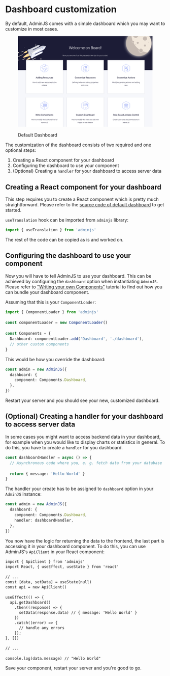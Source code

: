 # Dashboard customization

By default, AdminJS comes with a simple dashboard which you may want to customize in most cases.

<figure><img src="../.gitbook/assets/Screenshot 2022-12-01 at 09.21.44.png" alt=""><figcaption><p>Default Dashboard</p></figcaption></figure>

The customization of the dashboard consists of two required and one optional steps:

1. Creating a React component for your dashboard
2. Configuring the dashboard to use your component
3. (Optional) Creating a `handler` for your dashboard to access server data

## Creating a React component for your dashboard

This step requires you to create a React component which is pretty much straightforward. Please refer to the [source code of default dashboard](https://github.com/SoftwareBrothers/adminjs/blob/master/src/frontend/components/app/default-dashboard.tsx) to get started.

`useTranslation` hook can be imported from `adminjs` library:

```typescript
import { useTranslation } from 'adminjs'
```

The rest of the code can be copied as is and worked on.

## Configuring the dashboard to use your component

Now you will have to tell AdminJS to use your dashboard. This can be achieved by configuring the `dashboard` option when instantiating `AdminJS`. Please refer to ["Writing your own Components"](writing-your-own-components.md) tutorial to find out how you can bundle your dashboard component.

Assuming that this is your `ComponentLoader`:

```typescript
import { ComponentLoader } from 'adminjs'

const componentLoader = new ComponentLoader()

const Components = {
  Dashboard: componentLoader.add('Dashboard', './dashboard'),
  // other custom components
}
```

This would be how you override the dashboard:

```typescript
const admin = new AdminJS({
  dashboard: {
    component: Components.Dashboard,
  },
})
```

Restart your server and you should see your new, customized dashboard.

## (Optional) Creating a handler for your dashboard to access server data

In some cases you might want to access backend data in your dashboard, for example when you would like to display charts or statistics in general. To do this, you have to create a `handler` for you dashboard.

```typescript
const dashboardHandler = async () => {
  // Asynchronous code where you, e. g. fetch data from your database
  
  return { message: 'Hello World' }
}
```

The handler your create has to be assigned to `dashboard` option in your `AdminJS` instance:

```typescript
const admin = new AdminJS({
  dashboard: {
    component: Components.Dashboard,
    handler: dashboardHandler,
  },
})
```

You now have the logic for returning the data to the frontend, the last part is accessing it in your dashboard component. To do this, you can use AdminJS's `ApiClient`  in your React component:

```tsx
import { ApiClient } from 'adminjs'
import React, { useEffect, useState } from 'react'

// ...
const [data, setData] = useState(null)
const api = new ApiClient()

useEffect(() => {
  api.getDashboard()
    .then((response) => {
      setData(response.data) // { message: 'Hello World' }
    })
    .catch((error) => {
      // handle any errors
    });
}, [])

// ...

console.log(data.message) // "Hello World"
```

Save your component, restart your server and you're good to go.
